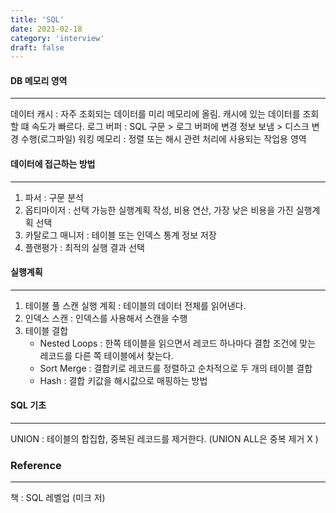 ```yaml
---
title: 'SQL'
date: 2021-02-18
category: 'interview'
draft: false
---
```


#### DB 메모리 영역
* * *
데이터 캐시 : 자주 조회되는 데이터를 미리 메모리에 올림. 캐시에 있는 데이터를 조회할 떄 속도가 빠르다.
로그 버퍼 : SQL 구문 > 로그 버퍼에 변경 정보 보냄 > 디스크 변경 수행(로그파일)
워킹 메모리 : 정렬 또는 해시 관련 처리에 사용되는 작업용 영역

#### 데이터에 접근하는 방법
* * *

1. 파서 : 구문 분석
2. 옵티마이저 : 선택 가능한 실행계획 작성, 비용 연산, 가장 낮은 비용을 가진 실행계획 선택
3. 카탈로그 매니저 : 테이블 또는 인덱스 통계 정보 저장
4. 플랜평가 : 최적의 실행 결과 선택

#### 실행계획
* * *

1. 테이블 풀 스캔 실행 계획 : 테이블의 데이터 전체를 읽어낸다.
2. 인덱스 스캔 : 인덱스를 사용해서 스캔을 수행
3. 테이블 결합
    - Nested Loops : 한쪽 테이블을 읽으면서 레코드 하나마다 결합 조건에 맞는 레코드를 다른 쪽 테이블에서 찾는다.
    - Sort Merge : 결합키로 레코드를 정렬하고 순차적으로 두 개의 테이블 결합
    - Hash : 결합 키값을 해시값으로 매핑하는 방법

#### SQL 기초
* * *
UNION : 테이블의 합집합, 중복된 레코드를 제거한다. (UNION ALL은 중복 제거 X )


### Reference
* * *
책 : SQL 레벨업 (미크 저)
